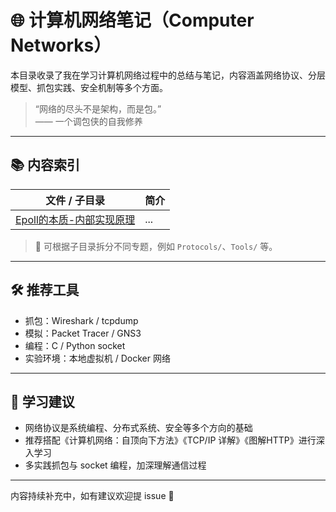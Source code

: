 # 🌐 计算机网络笔记（Computer Networks）

本目录收录了我在学习计算机网络过程中的总结与笔记，内容涵盖网络协议、分层模型、抓包实践、安全机制等多个方面。

> “网络的尽头不是架构，而是包。”  
> —— 一个调包侠的自我修养

---

## 📚 内容索引

| 文件 / 子目录 | 简介 |
|----------------|------|
| [Epoll的本质-内部实现原理](./2025-06-14-1749892655/index.md) | ... |

> 📌 可根据子目录拆分不同专题，例如 `Protocols/`、`Tools/` 等。

---

## 🛠️ 推荐工具

- 抓包：Wireshark / tcpdump
- 模拟：Packet Tracer / GNS3
- 编程：C / Python socket
- 实验环境：本地虚拟机 / Docker 网络

---

## 🧭 学习建议

- 网络协议是系统编程、分布式系统、安全等多个方向的基础
- 推荐搭配《计算机网络：自顶向下方法》《TCP/IP 详解》《图解HTTP》进行深入学习
- 多实践抓包与 socket 编程，加深理解通信过程

---

内容持续补充中，如有建议欢迎提 issue 🙌
